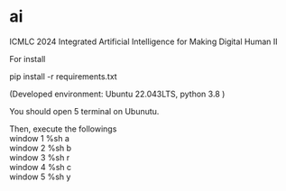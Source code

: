 # ai
ICMLC 2024  Integrated Artificial Intelligence for Making Digital
Human II




For install  

pip install -r requirements.txt


(Developed environment: Ubuntu 22.043LTS, python 3.8 )


You should open 5 terminal on Ubunutu.



Then, execute the followings  
window 1  %sh a  
window 2  %sh b  
window 3  %sh r  
window 4  %sh c  
window 5  %sh y  

